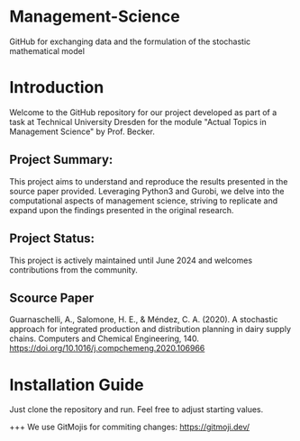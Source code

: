 # Management-Science
GitHub for exchanging data and the formulation of the stochastic mathematical model 

# Introduction

Welcome to the GitHub repository for our project developed as part of a task at Technical University Dresden for the module "Actual Topics in Management Science" by Prof. Becker.

## Project Summary:

This project aims to understand and reproduce the results presented in the source paper provided. Leveraging Python3 and Gurobi, we delve into the computational aspects of management science, striving to replicate and expand upon the findings presented in the original research.

## Project Status:
This project is actively maintained until June 2024 and welcomes contributions from the community.

## Scource Paper
Guarnaschelli, A., Salomone, H. E., & Méndez, C. A. (2020). A stochastic approach for integrated production and distribution planning in dairy supply chains. Computers and Chemical Engineering, 140. https://doi.org/10.1016/j.compchemeng.2020.106966

# Installation Guide
Just clone the repository and run.
Feel free to adjust starting values.

+++ 
We use GitMojis for commiting changes: https://gitmoji.dev/ 
